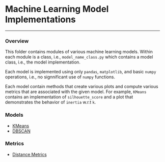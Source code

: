 # Machine Learning Model Implementations  
___

### Overview
This folder contains modules of various machine learning models. Within each module is a class, i.e., ```model_name_class.py``` which contains a model class, i.e., the model implementation.  

Each model is implemented using only ```pandas```, ```matplotlib```, and basic ```numpy``` operations, i.e., no signnificant use of ```numpy``` functions.

Each model contain methods that create various plots and compute various metrics that are associated with the given model. For example, ```KMeans``` contains an implementation of ```silhouette_score``` and a plot that demonstrates the behavior of ```inertia``` w.r.t ```k```.

### Models  
* [KMeans](KMeans/README.md)
* [DBSCAN](DBSCAN/README.md)

### Metrics
* [Distance Metrics](distance_metrics/README.md)